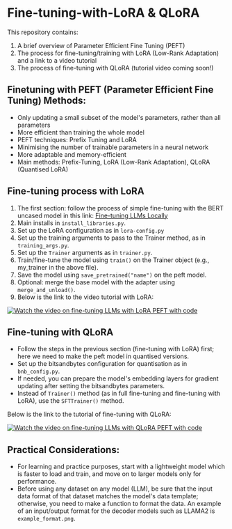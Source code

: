 # Fine-tuning-with-LoRA & QLoRA

This repository contains:
1. A brief overview of Parameter Efficient Fine Tuning (PEFT)
2. The process for fine-tuning/training with LoRA (Low-Rank Adaptation) and a link to a video tutorial
3. The process of fine-tuning with QLoRA (tutorial video coming soon!)

## Finetuning with PEFT (Parameter Efficient Fine Tuning) Methods:

- Only updating a small subset of the model's parameters, rather than all parameters
- More efficient than training the whole model
- PEFT techniques: Prefix Tuning and LoRA
- Minimising the number of trainable parameters in a neural network
- More adaptable and memory-efficient
- Main methods: Prefix-Tuning, LoRA (Low-Rank Adaptation), QLoRA (Quantised LoRA)

## Fine-tuning process with LoRA

1. The first section: follow the process of simple fine-tuning with the BERT uncased model in this link: [Fine-tuning LLMs Locally](https://github.com/Maryam-Nasseri/Fine-tuning-LLMs-Locally)
2. Main installs in `install_libraries.py`.
3. Set up the LoRA configuration as in `lora-config.py`
4. Set up the training arguments to pass to the Trainer method, as in `training_args.py`.
5. Set up the `Trainer` arguments as in `trainer.py`.
6. Train/fine-tune the model using `train()` on the Trainer object (e.g., my_trainer in the above file).
7. Save the model using `save_pretrained("name")` on the peft model.
8. Optional: merge the base model with the adapter using `merge_and_unload()`.
9. Below is the link to the video tutorial with LoRA:

[![Watch the video on fine-tuning LLMs with LoRA PEFT with code](https://img.youtube.com/vi/aj1V9_5nAfo/maxresdefault.jpg)](https://youtu.be/aj1V9_5nAfo) 

## Fine-tuning with QLoRA

- Follow the steps in the previous section (fine-tuning with LoRA) first; here we need to make the peft model in quantised versions. 
- Set up the bitsandbytes configuration for quantisation as in `bnb_config.py`.
- If needed, you can prepare the model's embedding layers for gradient updating after setting the bitsandbytes parameters.
- Instead of `Trainer()` method (as in full fine-tuning and fine-tuning with LoRA), use the `SFTTrainer()` method.

Below is the link to the tutorial of fine-tuning with QLoRA:

[![Watch the video on fine-tuning LLMs with QLoRA PEFT with code](https://img.youtube.com/vi/QzsjHUhZZLE/maxresdefault.jpg)](https://youtu.be/QzsjHUhZZLE) 

## Practical Considerations:
- For learning and practice purposes, start with a lightweight model which is faster to load and train, and move on to larger models only for performance.
- Before using any dataset on any model (LLM), be sure that the input data format of that dataset matches the model's data template; otherwise, you need to make a function to format the data. An example of an input/output format for the decoder models such as LLAMA2 is `example_format.png`.
